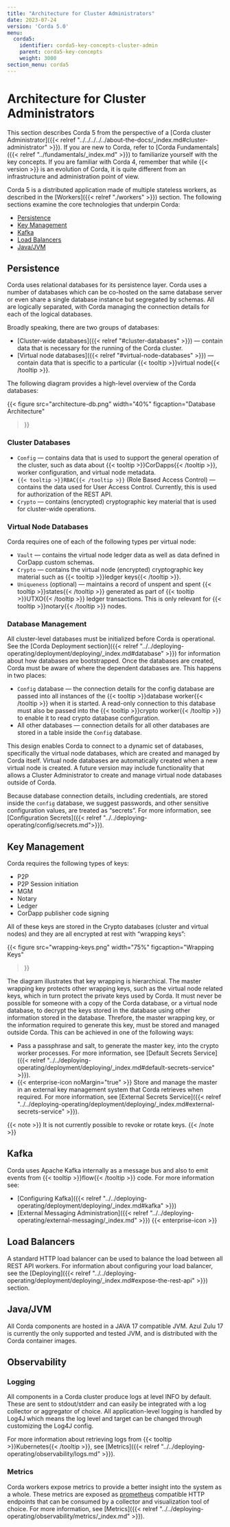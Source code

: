 ```yaml
---
title: "Architecture for Cluster Administrators"
date: 2023-07-24
version: 'Corda 5.0'
menu:
  corda5:
    identifier: corda5-key-concepts-cluster-admin
    parent: corda5-key-concepts
    weight: 3000
section_menu: corda5
---
```


# Architecture for Cluster Administrators

This section describes Corda 5 from the perspective of a [Corda cluster Administrator]({{< relref "../../../../../about-the-docs/_index.md#cluster-administrator" >}}). If you are new to Corda, refer to [Corda Fundamentals]({{< relref "../fundamentals/_index.md" >}}) to familiarize yourself with the key concepts. If you are familiar with Corda 4, remember that while {{< version >}} is an evolution of Corda, it is quite different from an infrastructure and administration point of view.

Corda 5 is a distributed application made of multiple stateless workers, as described in the [Workers]({{< relref "./workers" >}}) section. The following sections examine the core technologies that underpin Corda:

* [Persistence](#persistence)
* [Key Management](#key-management)
* [Kafka](#kafka)
* [Load Balancers](#load-balancers)
* [Java/JVM](#javajvm)

## Persistence

Corda uses relational databases for its persistence layer. Corda uses a number of databases which can be co-hosted on the same database server or even share a single database instance but segregated by schemas. All are logically separated, with Corda managing the connection details for each of the logical databases.

Broadly speaking, there are two groups of databases:

* [Cluster-wide databases]({{< relref "#cluster-databases" >}}) — contain data that is necessary for the running of the Corda cluster.
* [Virtual node databases]({{< relref "#virtual-node-databases" >}}) — contain data that is specific to a particular {{< tooltip >}}virtual node{{< /tooltip >}}.

The following diagram provides a high-level overview of the Corda databases:

{{<
  figure
	 src="architecture-db.png"
   width="40%"
	 figcaption="Database Architecture"
>}}

### Cluster Databases

* `Config` — contains data that is used to support the general operation of the cluster, such as data about {{< tooltip >}}CorDapps{{< /tooltip >}}, worker configuration, and virtual node metadata.
* `{{< tooltip >}}RBAC{{< /tooltip >}}` (Role Based Access Control) — contains the data used for User Access Control. Currently, this is used for authorization of the REST API.
* `Crypto` — contains (encrypted) cryptographic key material that is used for cluster-wide operations. <!--For more information, see [Key Management](#key-management).-->

### Virtual Node Databases

Corda requires one of each of the following types per virtual node:

* `Vault` — contains the virtual node ledger data as well as data defined in CorDapp custom schemas.
* `Crypto` — contains the virtual node (encrypted) cryptographic key material such as {{< tooltip >}}ledger keys{{< /tooltip >}}.
* `Uniqueness` (optional) — maintains a record of unspent and spent {{< tooltip >}}states{{< /tooltip >}} generated as part of {{< tooltip >}}UTXO{{< /tooltip >}} ledger transactions. This is only relevant for {{< tooltip >}}notary{{< /tooltip >}} nodes.

### Database Management

All cluster-level databases must be initialized before Corda is operational. See the [Corda Deployment section]({{< relref "../../deploying-operating/deployment/deploying/_index.md#database" >}}) for information about how databases are bootstrapped.
Once the databases are created, Corda must be aware of where the dependent databases are. This happens in two places:

* `Config` database — the connection details for the config database are passed into all instances of the {{< tooltip >}}database worker{{< /tooltip >}} when it is started. A read-only connection to this database must also be passed into the {{< tooltip >}}crypto worker{{< /tooltip >}} to enable it to read crypto database configuration.
* All other databases — connection details for all other databases are stored in a table inside the `Config` database.

This design enables Corda to connect to a dynamic set of databases, specifically the virtual node databases, which are created and managed by Corda itself.
Virtual node databases are automatically created when a new virtual node is created. A future version may include functionality that allows a Cluster Administrator to create and manage virtual node databases outside of Corda.

Because database connection details, including credentials, are stored inside the `config` database, we suggest passwords, and other sensitive configuration values, are treated as “secrets”. For more information, see [Configuration Secrets]({{< relref "../../deploying-operating/config/secrets.md">}}).

## Key Management

Corda requires the following types of keys:

* P2P
* P2P Session initiation
* MGM
* Notary
* Ledger
* CorDapp publisher code signing

All of these keys are stored in the Crypto databases (cluster and virtual nodes) and they are all encrypted at rest with “wrapping keys”:

{{<
  figure
	 src="wrapping-keys.png"
   width="75%"
	 figcaption="Wrapping Keys"
>}}

The diagram illustrates that key wrapping is hierarchical. The master wrapping key protects other wrapping keys, such as the virtual node related keys, which in turn protect the private keys used by Corda. It must never be possible for someone with a copy of the Corda database, or a virtual node database, to decrypt the keys stored in the database using other information stored in the database. Threfore, the master wrapping key, or the information required to generate this key, must be stored and managed outside Corda. This can be achieved in one of the following ways:

* Pass a passphrase and salt, to generate the master key, into the crypto worker processes. For more information, see [Default Secrets Service]({{< relref "../../deploying-operating/deployment/deploying/_index.md#default-secrets-service" >}}).
* {{< enterprise-icon noMargin="true" >}} Store and manage the master in an external key management system that Corda retrieves when required. For more information, see [External Secrets Service]({{< relref "../../deploying-operating/deployment/deploying/_index.md#external-secrets-service" >}}).

{{< note >}}
It is not currently possible to revoke or rotate keys.
{{< /note >}}

## Kafka

Corda uses Apache Kafka internally as a message bus and also to emit events from {{< tooltip >}}flow{{< /tooltip >}} code. For more information see:

* [Configuring Kafka]({{< relref "../../deploying-operating/deployment/deploying/_index.md#kafka" >}})
* [External Messaging Administration]({{< relref "../../deploying-operating/external-messaging/_index.md" >}}) {{< enterprise-icon >}}

## Load Balancers

A standard HTTP load balancer can be used to balance the load between all REST API workers.
For information about configuring your load balancer, see the [Deploying]({{< relref "../../deploying-operating/deployment/deploying/_index.md#expose-the-rest-api" >}}) section.

## Java/JVM

All Corda components are hosted in a JAVA 17 compatible JVM. Azul Zulu 17 is currently the only supported and tested JVM, and is distributed with the Corda container images.

## Observability

### Logging

All components in a Corda cluster produce logs at level INFO by default. These are sent to stdout/stderr and can easily be integrated with a log collector or aggregator of choice. All application-level logging is handled by Log4J which means the log level and target can be changed through customizing the Log4J config.

For more information about retrieving logs from {{< tooltip >}}Kubernetes{{< /tooltip >}}, see [Metrics]({{< relref "../../deploying-operating/observability/logs.md" >}}).

### Metrics

Corda workers expose metrics to provide a better insight into the system as a whole. These metrics are exposed as [prometheus](https://prometheus.io/) compatible HTTP endpoints that can be consumed by a collector and visualization tool of choice. For more information, see [Metrics]({{< relref "../../deploying-operating/observability/metrics/_index.md" >}}).